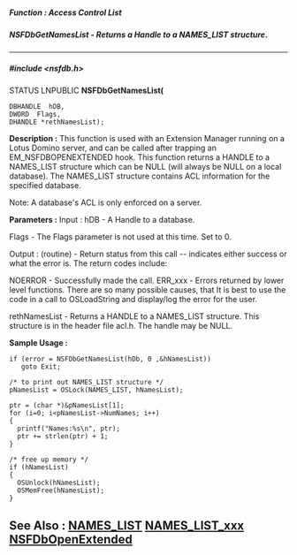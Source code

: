 ##### Function : Access Control List
##### NSFDbGetNamesList - Returns a Handle to a NAMES_LIST structure.
---
##### #include <nsfdb.h>
STATUS LNPUBLIC **NSFDbGetNamesList(**

	DBHANDLE  hDB,
	DWORD  Flags,
	DHANDLE *rethNamesList);
**Description :**
This function is used with an Extension Manager running on a Lotus Domino 
server, and can be called after trapping an EM_NSFDBOPENEXTENDED hook.  This 
function returns a HANDLE to a NAMES_LIST structure which can be NULL (will 
always be NULL on a local database).  The NAMES_LIST structure contains ACL 
information for the specified database.  

Note: A database's ACL is only enforced on a server.

**Parameters :**
Input :
hDB  -  A Handle to a database.

Flags  -  The Flags parameter is not used at this time.  Set to 0.

Output :
(routine)  -  Return status from this call -- indicates either success or what the error is. The return codes include:

NOERROR - Successfully made the call.
ERR_xxx - Errors returned by lower level functions.  There are so many possible causes, that It is best to use the code in a call to OSLoadString and display/log the error for the user.



rethNamesList  -  Returns a HANDLE to a NAMES_LIST structure.   This structure is in the header file acl.h.  The handle may be NULL.

**Sample Usage :**
```
if (error = NSFDbGetNamesList(hDb, 0 ,&hNamesList))
   goto Exit;

/* to print out NAMES_LIST structure */
pNamesList = OSLock(NAMES_LIST, hNamesList);

ptr = (char *)&pNamesList[1];
for (i=0; i<pNamesList->NumNames; i++)
{
  printf("Names:%s\n", ptr);
  ptr += strlen(ptr) + 1;
}

/* free up memory */
if (hNamesList)
{
  OSUnlock(hNamesList);
  OSMemFree(hNamesList);
}

```
**See Also :**
[NAMES_LIST](D:/md_files/NAMES_LIST.md)
[NAMES_LIST_xxx](D:/md_files/NAMES_LIST_xxx.md)
[NSFDbOpenExtended](D:/md_files/NSFDbOpenExtended.md)
---
